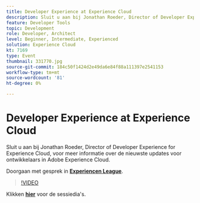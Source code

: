 ```yaml
---
title: Developer Experience at Experience Cloud
description: Sluit u aan bij Jonathan Roeder, Director of Developer Experience for Experience Cloud, voor meer informatie over de nieuwste updates voor ontwikkelaars in Adobe Experience Cloud. Deze sessie is afgeleverd als onderdeel van de Adobe Developers Live Content-gebeurtenis.
feature: Developer Tools
topic: Development
role: Developer, Architect
level: Beginner, Intermediate, Experienced
solution: Experience Cloud
kt: 7169
type: Event
thumbnail: 331770.jpg
source-git-commit: 184c50f1424d2e49da6e84f88a111397e2541153
workflow-type: tm+mt
source-wordcount: '81'
ht-degree: 0%

---
```



# Developer Experience at Experience Cloud

Sluit u aan bij Jonathan Roeder, Director of Developer Experience for Experience Cloud, voor meer informatie over de nieuwste updates voor ontwikkelaars in Adobe Experience Cloud.

Doorgaan met gesprek in **[Experiencen League](http://adobe.ly/36Yd3v6)**.

>[!VIDEO](https://video.tv.adobe.com/v/331770/?quality=12&learn=on&hidetitle=true)

Klikken **[hier](/help/adobe-developers-live/assets/developer-experience.pdf)** voor de sessiedia&#39;s.
